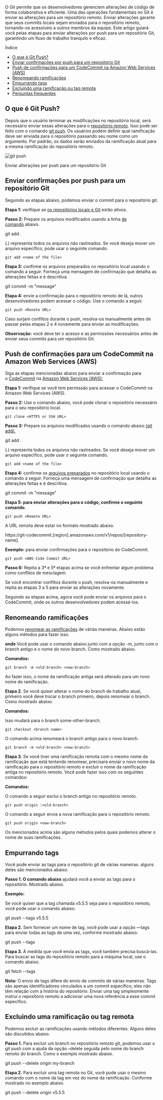 O Git permite que os desenvolvedores gerenciem alterações de código de forma colaborativa e eficiente. Uma das operações fundamentais no Git é enviar as alterações para um repositório remoto. Enviar alterações garante que seus commits locais sejam enviados para o repositório remoto, tornando-os acessíveis a outros membros da equipe. Este artigo guiará você pelas etapas para enviar alterações por push para um repositório Git, garantindo um fluxo de trabalho tranquilo e eficaz.

Índice

- [O que é Git Push?](https://www.geeksforgeeks.org/pushing-changes-to-a-git-repository/#what-is-git-push)
- [Enviar confirmações por push para um repositório Git](https://www.geeksforgeeks.org/pushing-changes-to-a-git-repository/#push-commits-to-a-git-repository)
- [Push de confirmações para um CodeCommit na Amazon Web Services (AWS)](https://www.geeksforgeeks.org/pushing-changes-to-a-git-repository/#push-commits-to-a-codecommit-in-amazon-web-services-aws)
- [Renomeando ramificações](https://www.geeksforgeeks.org/pushing-changes-to-a-git-repository/#renaming-branches)
- [Empurrando tags](https://www.geeksforgeeks.org/pushing-changes-to-a-git-repository/#pushing-tags)
- [Excluindo uma ramificação ou tag remota](https://www.geeksforgeeks.org/pushing-changes-to-a-git-repository/#deleting-a-remote-branch-or-tag)
- [Perguntas frequentes](https://www.geeksforgeeks.org/pushing-changes-to-a-git-repository/#frequently-asked-questions)

## O que é Git Push?

Depois que o usuário terminar as modificações no repositório local, será necessário enviar essas alterações para o [repositório remoto](https://www.geeksforgeeks.org/what-is-a-git-repository/). Isso pode ser feito com o comando [git push](https://www.geeksforgeeks.org/what-is-git-push/). Os usuários podem definir qual ramificação deve ser enviada para o repositório passando seu nome como um argumento. Por padrão, os dados serão enviados da ramificação atual para a mesma ramificação do repositório remoto.

![git push](https://media.geeksforgeeks.org/wp-content/cdn-uploads/20191213174103/Git-Push-Repository.jpg)

Enviar alterações por push para um repositório Git

## Enviar confirmações por push para um repositório Git

Seguindo as etapas abaixo, podemos enviar o commit para o repositório git.

****Etapa 1:**** verifique se [os repositórios locais e Git](https://www.geeksforgeeks.org/what-is-a-git-repository/) estão ativos.

****Passo 2:**** Prepare os arquivos modificados usando a linha [de comando](https://www.geeksforgeeks.org/basic-git-commands-with-examples/) abaixo.

git add .

(.) representa todos os arquivos não rastreados. Se você deseja mover um arquivo específico, pode usar o seguinte comando.

```
git add <name of the file>

```
****Etapa 3:**** confirme os arquivos preparados no repositório local usando o comando a seguir. Forneça uma mensagem de confirmação que detalha as alterações feitas e é descritiva.

git commit -m "message"

****Etapa 4:**** envie a confirmação para o repositório remoto de lá, outros desenvolvedores podem acessar o código. Use o comando a seguir.

```
git push <Renote URL>
```

Caso surjam conflitos durante o push, resolva-os manualmente antes de passar pelas etapas 2 e 4 novamente para enviar as modificações.

****Observação:**** você deve ter o acesso e as permissões necessários antes de enviar seus commits para um repositório Git.
 
## Push de confirmações para um CodeCommit na Amazon Web Services (AWS)

Siga as etapas mencionadas abaixo para enviar a confirmação para o [CodeCommit](https://www.geeksforgeeks.org/working-with-aws-codecommit/) na [Amazon Web Services (AWS):](https://www.geeksforgeeks.org/introduction-to-amazon-web-services/)

****Etapa 1:**** verifique se você tem permissão para acessar o CodeCommit na Amazon Web Services (AWS).

****Passo 2:**** Use o comando abaixo, você pode clonar o repositório necessário para o seu repositório local.

```
git clone <HTTPS or SSH URL>
```

****Passo 3:**** Prepare os arquivos modificados usando o comando abaixo [(git add).](https://www.geeksforgeeks.org/what-is-git-add/)

git add .

(.) representa todos os arquivos não rastreados. Se você deseja mover um arquivo específico, pode usar o seguinte comando.

```
git add <name of the file>
```

****Etapa 4:**** confirme os [arquivos preparados](https://www.geeksforgeeks.org/staging-in-git) no repositório local usando o comando a seguir. Forneça uma mensagem de confirmação que detalha as alterações feitas e é descritiva.

git commit -m "message"

****Etapa 5: para enviar alterações para o código, confirme o seguinte comando****.

```
git push <Remote URL> 
```

A URL remota deve estar no formato mostrado abaixo.

https://git-codecommit.[region].amazonaws.com/v1/repos/[repository-name].

****Exemplo:**** para enviar confirmações para o repositório do CodeCommit.

```
git push <AWS Code Commit URL>
```

****Passo 6:**** Repita a 3ª e 5ª etapas acima se você enfrentar algum problema como conflitos de mesclagem.

Se você encontrar conflitos durante o push, resolva-os manualmente e repita as etapas 3 a 5 para enviar as alterações novamente.

Seguindo as etapas acima, agora você pode enviar os arquivos para o CodeCommit, onde os outros desenvolvedores podem acessá-los.

## Renomeando ramificações

Podemos [renomear as ramificações](https://www.geeksforgeeks.org/git-rename/) de várias maneiras. Abaixo estão alguns métodos para fazer isso.

****onde**** Você pode usar o comando abaixo junto com a opção -m, junto com o branch antigo e o nome do novo branch. Como mostrado abaixo.

****Comandos:****

```
git branch -m <old-branch> <new-branch>
```

Ao fazer isso, o nome da ramificação antiga será alterado para um novo nome de ramificação.

****Etapa 2.**** Se você quiser alterar o nome do branch de trabalho atual, primeiro você deve trocar o branch primeiro, depois renomear o branch. Como mostrado abaixo.

****Comandos:****

Isso mudará para o branch some-other-branch.

```
git checkout <branch name>
```

O comando acima renomeará o branch antigo para o novo branch.

```
git branch -m <old-branch> <new-branch>
```

****Etapa 3.**** Se você tiver uma ramificação remota com o mesmo nome da ramificação que está tentando renomear, precisará enviar o novo nome da ramificação para o repositório remoto e excluir o nome da ramificação antiga no repositório remoto. Você pode fazer isso com os seguintes comandos:

****Comandos:****

O comando a seguir exclui o branch antigo no repositório remoto.

```
git push origin :<old-branch>
```

O comando a seguir envia a nova ramificação para o repositório remoto.

```
git push origin <new-branch>
```

Os mencionados acima são alguns métodos pelos quais podemos alterar o nome de suas ramificações.

## Empurrando tags

Você pode enviar as tags para o repositório git de várias maneiras. alguns deles são mencionados abaixo.

****Passo 1. O comando abaixo**** ajudará você a enviar as tags para o repositório. Mostrado abaixo.

****Exemplo:****

Se você quiser que a tag chamada v5.5.5 seja para o repositório remoto, você pode usar o comando abaixo.

git push --tags v5.5.5

****Etapa 2.**** Sem fornecer um nome de tag, você pode usar a opção —tags para enviar todas as tags de uma vez, conforme mostrado abaixo:

git push --tags

****Etapa 3.**** À medida que você envia as tags, você também precisa buscá-las. Para buscar as tags do repositório remoto para a máquina local, use o comando abaixo.

git fetch --tags

****Nota:**** O envio de tags difere do envio de commits de várias maneiras. Tags são apenas identificadores vinculados a um commit específico; eles não têm relação com a história do repositório. Enviar uma tag simplesmente instrui o repositório remoto a adicionar uma nova referência a esse commit específico.

## Excluindo uma ramificação ou tag remota

Podemos excluir as ramificações usando métodos diferentes. Alguns deles são discutidos abaixo.

****Passo 1.**** Para excluir um branch no repositório remoto git, podemos usar o git push com a ajuda da opção –delete seguida pelo nome do branch remoto do branch. Como o exemplo mostrado abaixo.

git push --delete origin my-branch

****Etapa 2.**** Para excluir uma tag remota no Git, você pode usar o mesmo comando com o nome da tag em vez do nome da ramificação. Conforme mostrado no exemplo abaixo.

git push --delete origin v5.5.5



